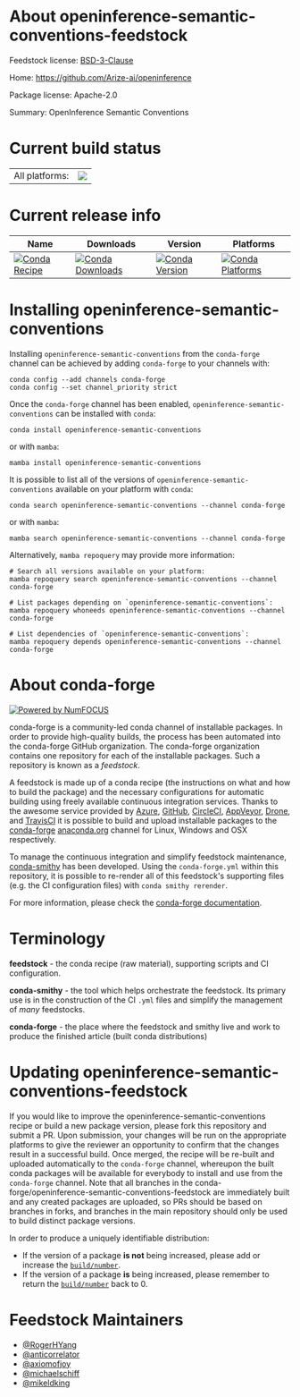 About openinference-semantic-conventions-feedstock
==================================================

Feedstock license: [BSD-3-Clause](https://github.com/conda-forge/openinference-semantic-conventions-feedstock/blob/main/LICENSE.txt)

Home: https://github.com/Arize-ai/openinference

Package license: Apache-2.0

Summary: OpenInference Semantic Conventions

Current build status
====================


<table><tr><td>All platforms:</td>
    <td>
      <a href="https://dev.azure.com/conda-forge/feedstock-builds/_build/latest?definitionId=21570&branchName=main">
        <img src="https://dev.azure.com/conda-forge/feedstock-builds/_apis/build/status/openinference-semantic-conventions-feedstock?branchName=main">
      </a>
    </td>
  </tr>
</table>

Current release info
====================

| Name | Downloads | Version | Platforms |
| --- | --- | --- | --- |
| [![Conda Recipe](https://img.shields.io/badge/recipe-openinference--semantic--conventions-green.svg)](https://anaconda.org/conda-forge/openinference-semantic-conventions) | [![Conda Downloads](https://img.shields.io/conda/dn/conda-forge/openinference-semantic-conventions.svg)](https://anaconda.org/conda-forge/openinference-semantic-conventions) | [![Conda Version](https://img.shields.io/conda/vn/conda-forge/openinference-semantic-conventions.svg)](https://anaconda.org/conda-forge/openinference-semantic-conventions) | [![Conda Platforms](https://img.shields.io/conda/pn/conda-forge/openinference-semantic-conventions.svg)](https://anaconda.org/conda-forge/openinference-semantic-conventions) |

Installing openinference-semantic-conventions
=============================================

Installing `openinference-semantic-conventions` from the `conda-forge` channel can be achieved by adding `conda-forge` to your channels with:

```
conda config --add channels conda-forge
conda config --set channel_priority strict
```

Once the `conda-forge` channel has been enabled, `openinference-semantic-conventions` can be installed with `conda`:

```
conda install openinference-semantic-conventions
```

or with `mamba`:

```
mamba install openinference-semantic-conventions
```

It is possible to list all of the versions of `openinference-semantic-conventions` available on your platform with `conda`:

```
conda search openinference-semantic-conventions --channel conda-forge
```

or with `mamba`:

```
mamba search openinference-semantic-conventions --channel conda-forge
```

Alternatively, `mamba repoquery` may provide more information:

```
# Search all versions available on your platform:
mamba repoquery search openinference-semantic-conventions --channel conda-forge

# List packages depending on `openinference-semantic-conventions`:
mamba repoquery whoneeds openinference-semantic-conventions --channel conda-forge

# List dependencies of `openinference-semantic-conventions`:
mamba repoquery depends openinference-semantic-conventions --channel conda-forge
```


About conda-forge
=================

[![Powered by
NumFOCUS](https://img.shields.io/badge/powered%20by-NumFOCUS-orange.svg?style=flat&colorA=E1523D&colorB=007D8A)](https://numfocus.org)

conda-forge is a community-led conda channel of installable packages.
In order to provide high-quality builds, the process has been automated into the
conda-forge GitHub organization. The conda-forge organization contains one repository
for each of the installable packages. Such a repository is known as a *feedstock*.

A feedstock is made up of a conda recipe (the instructions on what and how to build
the package) and the necessary configurations for automatic building using freely
available continuous integration services. Thanks to the awesome service provided by
[Azure](https://azure.microsoft.com/en-us/services/devops/), [GitHub](https://github.com/),
[CircleCI](https://circleci.com/), [AppVeyor](https://www.appveyor.com/),
[Drone](https://cloud.drone.io/welcome), and [TravisCI](https://travis-ci.com/)
it is possible to build and upload installable packages to the
[conda-forge](https://anaconda.org/conda-forge) [anaconda.org](https://anaconda.org/)
channel for Linux, Windows and OSX respectively.

To manage the continuous integration and simplify feedstock maintenance,
[conda-smithy](https://github.com/conda-forge/conda-smithy) has been developed.
Using the ``conda-forge.yml`` within this repository, it is possible to re-render all of
this feedstock's supporting files (e.g. the CI configuration files) with ``conda smithy rerender``.

For more information, please check the [conda-forge documentation](https://conda-forge.org/docs/).

Terminology
===========

**feedstock** - the conda recipe (raw material), supporting scripts and CI configuration.

**conda-smithy** - the tool which helps orchestrate the feedstock.
                   Its primary use is in the construction of the CI ``.yml`` files
                   and simplify the management of *many* feedstocks.

**conda-forge** - the place where the feedstock and smithy live and work to
                  produce the finished article (built conda distributions)


Updating openinference-semantic-conventions-feedstock
=====================================================

If you would like to improve the openinference-semantic-conventions recipe or build a new
package version, please fork this repository and submit a PR. Upon submission,
your changes will be run on the appropriate platforms to give the reviewer an
opportunity to confirm that the changes result in a successful build. Once
merged, the recipe will be re-built and uploaded automatically to the
`conda-forge` channel, whereupon the built conda packages will be available for
everybody to install and use from the `conda-forge` channel.
Note that all branches in the conda-forge/openinference-semantic-conventions-feedstock are
immediately built and any created packages are uploaded, so PRs should be based
on branches in forks, and branches in the main repository should only be used to
build distinct package versions.

In order to produce a uniquely identifiable distribution:
 * If the version of a package **is not** being increased, please add or increase
   the [``build/number``](https://docs.conda.io/projects/conda-build/en/latest/resources/define-metadata.html#build-number-and-string).
 * If the version of a package **is** being increased, please remember to return
   the [``build/number``](https://docs.conda.io/projects/conda-build/en/latest/resources/define-metadata.html#build-number-and-string)
   back to 0.

Feedstock Maintainers
=====================

* [@RogerHYang](https://github.com/RogerHYang/)
* [@anticorrelator](https://github.com/anticorrelator/)
* [@axiomofjoy](https://github.com/axiomofjoy/)
* [@michaelschiff](https://github.com/michaelschiff/)
* [@mikeldking](https://github.com/mikeldking/)

